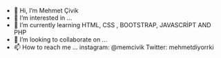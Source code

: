 - 👋 Hi, I’m Mehmet Çivik
- 👀 I’m interested in ...
- 🌱 I’m currently learning HTML, CSS , BOOTSTRAP, JAVASCRİPT AND PHP
- 💞️ I’m looking to collaborate on ...
- 📫 How to reach me ... instagram: @memcivik Twitter: mehmetdiyorrki

<!---
memcivik/memcivik is a ✨ special ✨ repository because its `README.md` (this file) appears on your GitHub profile.
You can click the Preview link to take a look at your changes.
--->
